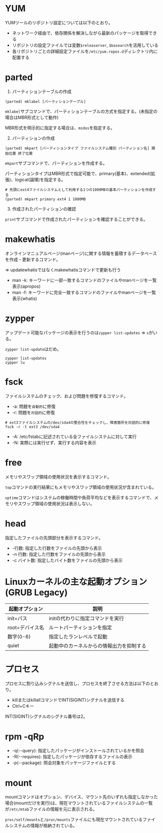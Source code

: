 # YUM

YUMツールのリポジトリ設定については以下のとおり。

- ネットワーク経由で、依存関係を解決しながら最新のパッケージを取得できる
- リポジトリの設定ファイルでは変数`$releaserver`, `$basearch`を活用している
- 各リポジトリごとの詳細設定ファイルを`/etc/yum.repos.d`ディレクトリ内に配置する

# parted

1. パーティションテーブルの作成

```
(parted) mklabel [パーティションテーブル]
```

`mklabel`サブコマンドで、パーティションテーブルの方式を指定する。(未指定の場合はMBR形式として動作)

MBR形式を明示的に指定する場合は、`msdos`を指定する。

2. パーティションの作成

```
(parted) mkpart [パーティションタイプ ファイルシステム種別 パーティション名] 開始位置 終了位置
```

`mkpart`サブコマンドで、パーティションを作成する。

パーティションタイプはMBR形式で指定可能で、primary(基本)、extended(拡張)、logical(論理)を指定する。

```
# 先頭にext4ファイルシステムとして利用する1つの1000MBの基本パーティションを作成する
(parted) mkpart primary ext4 1 1000MB
```

3. 作成されたパーティションの確認

`print`サブコマンドで作成されたパーティションを確認することができる。

# makewhatis

オンラインマニュアルページ(manページ)に関する情報を蓄積するデータベースを作成・更新するコマンド。

=> updatewhatisではなくmakewhatisコマンドで更新も行う

- man -k: キーワードに一部一致するコマンドのファイルやmanページを一覧表示(apropos)
- man -f: キーワードに完全一致するコマンドのファイルやmanページを一覧表示(whatis)

# zypper

アップデート可能なパッケージの表示を行うのは`zypper list-updates` => `s`がいる。

`zypper list-update`はだめ。

```
zypper list-updates
zypper lu
```

# fsck

ファイルシステムのチェック、および問題を修復するコマンド。

- -a: 問題を`自動的`に修復
- -r: 問題を`対話的`に修復

```
# ext3ファイルシステムの/dev/sda4の整合性をチェックし、障害箇所を対話的に修復
fsck -r -t ext3 /dev/sda4
```

- -A: /etc/fstabに記述されている全ファイルシステムに対して実行
- -N: 実際には実行せず、実行する内容を表示

# free

メモリやスワップ領域の使用状況を表示するコマンド。

`top`コマンドの実行結果にもメモリやスワップ領域の使用状況が含まれている。

`uptime`コマンドはシステムの稼働時間や負荷平均などを表示するコマンドで、メモリやスワップ領域の使用状況は表示しない。

# head

指定したファイルの先頭部分を表示するコマンド。

- -行数: 指定した行数をファイルの先頭から表示
- -n 行数: 指定した行数をファイルの先頭から表示
- -c バイト数: 指定したバイト数をファイルの先頭から表示

# Linuxカーネルの主な起動オプション(GRUB Legacy)

| 起動オプション  | 説明                                     |
|-----------------|------------------------------------------|
| init=パス       | initの代わりに指定コマンドを実行         |
| root=デバイス名 | ルートパーティションを指定               |
| 数字(0-6)       | 指定したランレベルで起動                 |
| quiet           | 起動中のカーネルからの情報出力を抑制する |

# プロセス

プロセスに割り込みシグナルを送信し、プロセスを終了させる方法は以下のとおり。

- killまたはkillallコマンドでINT(SIGINT)シグナルを送信する
- Ctrl+Cキー

INT(SIGINT)シグナルのシグナル番号は2。

# rpm -qRp

- -q(--query): 指定したパッケージがインストールされているかを照会
- -R(--requires): 指定したパッケージが依存するファイルの表示
- -p(--package): 照会対象をパッケージファイルとする

# mount

mountコマンドはオプション、デバイス、マウント先のいずれも指定しなかった場合(mountだけを実行)は、現在マウントされているファイルシステムの一覧が`/etc/mtab`ファイルの情報を元に表示される。

`proc/self/mounts`と`/proc/mounts`ファイルにも現在マウントされているファイルシステムの情報が格納されている。

